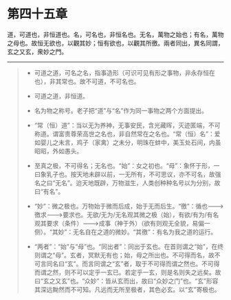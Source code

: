 # 第四十五章

道，可道也，非恒道也。名，可名也，非恒名也。无名，萬物之始也；有名，萬物之母也。故恒无欲也，以觀其妙；恒有欲也，以觀其所徼。兩者同出，異名同謂，玄之又玄，衆妙之門。

---

> + 可道之道，可名之名，指事造形（可识可见有形之事物，非永存恒在也），非其常也。故不可道，不可名也。
>
> + 可道之道，非恒道。
>
> + 名为物之称号。老子把“道”与“名”作为同一事物之两个方面提出。
>
> + “常（恒）道”：当以无为养神，无事安民，含光藏晖，灭迹匿端，不可称道。谓富贵尊荣高世之名也，非自然常在之名也。“常（恒）名”：爱如婴儿之未言，鸡子（家禽）之未分，明珠在蚌中，美玉处石间，内虽昭昭，外如愚头。
>
> + 至真之极，不可得名；无名也。“始”：女之初也。“母”：象怀于形，一曰象乳子也。按天地未辟以前，一无所有，不可思议，亦不可名，故强名之曰“无名”。迨天地既辟，万物滋生，人类创种种名号以为分别，故曰“有名”。
>
> + “妙”：微之极也。万物始于微而后成，始于无而后生。“徼”：循也--->徼求--->要求也。无欲/无为/无名观其微之极（始），有欲/有为/有名观其要求（条件）--->成事（神于外）（欲有则观无全貌，易偏一侧）。“其妙”：无名自在之道的微妙。“其徼”：有名为我之道的运行。
>
> + “两者”：“始”与“母”也。“同出者”：同出于玄也。在首则谓之“始”，在终则谓之“母”。玄者，冥默无有也；始，母之所出也。不可得而名，故不可言同名曰“玄”。而言同谓之“玄”者，取于不可得而谓之然也。不可得而谓之然，则不可以定乎一玄已。若定乎一玄，则是名则失之远矣。故曰“玄之又玄”也。“众妙”：皆从玄而出，故曰“众妙之门”也。“玄”形容其深远黝然而不可知。凡远而无所至极者，其色必玄。以“玄”寄极也。

